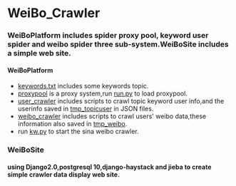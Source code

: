 # WeiBo_Crawler
### WeiBoPlatform includes spider proxy pool, keyword user spider and weibo spider three sub-system.WeiBoSite includes a simple web site.
#### WeiBoPlatform
+ [keywords.txt](https://github.com/XuTan/WeiBo_Crawler/blob/master/WeiBoPlatform/keywords.txt) includes some keywords topic.
+ [proxypool](https://github.com/XuTan/WeiBo_Crawler/tree/master/WeiBoPlatform/proxypool) is a proxy system,run [run.py](https://github.com/XuTan/WeiBo_Crawler/blob/master/WeiBoPlatform/run.py) to load proxypool.
+ [user_crawler](https://github.com/XuTan/WeiBo_Crawler/tree/master/WeiBoPlatform/user_crawler) includes scripts to crawl topic keyword user info,and the userinfo saved in [tmp_topicuser](https://github.com/XuTan/WeiBo_Crawler/tree/master/WeiBoPlatform/tmp_topicuser) in JSON files.
+ [weibo_crawler](https://github.com/XuTan/WeiBo_Crawler/tree/master/WeiBoPlatform/weibo_crawler) includes scripts to crawl users' weibo data,these information also saved in [tmp_weibo](https://github.com/XuTan/WeiBo_Crawler/tree/master/WeiBoPlatform/tmp_weibo).
+ run [kw.py](https://github.com/XuTan/WeiBo_Crawler/blob/master/WeiBoPlatform/kw.py) to start the sina weibo crawler.
### WeiBoSite
#### using Django2.0,postgresql 10,django-haystack and jieba to create simple crawler data display web site.
